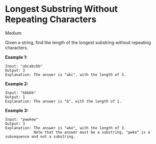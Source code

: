 # Longest Substring Without Repeating Characters
Medium

Given a string, find the length of the longest substring without repeating characters.

**Example 1:**<br>
```
Input: "abcabcbb"
Output: 3 
Explanation: The answer is "abc", with the length of 3. 
```

**Example 2:**<br>
```
Input: "bbbbb"
Output: 1
Explanation: The answer is "b", with the length of 1.
```

**Example 3:**<br>
```
Input: "pwwkew"
Output: 3
Explanation: The answer is "wke", with the length of 3. 
             Note that the answer must be a substring, "pwke" is a subsequence and not a substring.

```

